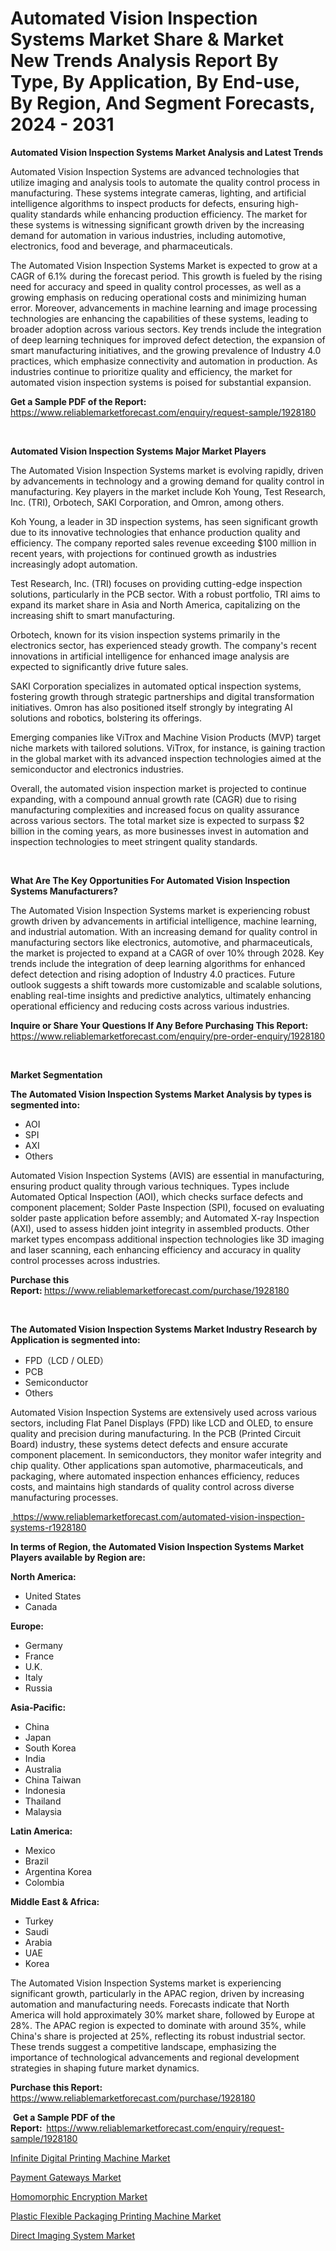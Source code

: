 <p><h1>Automated Vision Inspection Systems Market Share & Market New Trends Analysis Report By Type, By Application, By End-use, By Region, And Segment Forecasts, 2024 - 2031</h1></p><p><strong>Automated Vision Inspection Systems Market Analysis and Latest Trends</strong></p>
<p><p>Automated Vision Inspection Systems are advanced technologies that utilize imaging and analysis tools to automate the quality control process in manufacturing. These systems integrate cameras, lighting, and artificial intelligence algorithms to inspect products for defects, ensuring high-quality standards while enhancing production efficiency. The market for these systems is witnessing significant growth driven by the increasing demand for automation in various industries, including automotive, electronics, food and beverage, and pharmaceuticals.</p><p>The Automated Vision Inspection Systems Market is expected to grow at a CAGR of 6.1% during the forecast period. This growth is fueled by the rising need for accuracy and speed in quality control processes, as well as a growing emphasis on reducing operational costs and minimizing human error. Moreover, advancements in machine learning and image processing technologies are enhancing the capabilities of these systems, leading to broader adoption across various sectors. Key trends include the integration of deep learning techniques for improved defect detection, the expansion of smart manufacturing initiatives, and the growing prevalence of Industry 4.0 practices, which emphasize connectivity and automation in production. As industries continue to prioritize quality and efficiency, the market for automated vision inspection systems is poised for substantial expansion.</p></p>
<p><strong>Get a Sample PDF of the Report:&nbsp;</strong> <a href="https://www.reliablemarketforecast.com/enquiry/request-sample/1928180?utm_campaign=1159&utm_medium=2&utm_source=Github&utm_content=ia&utm_term=25102024&utm_id=automated-vision-inspection-systems">https://www.reliablemarketforecast.com/enquiry/request-sample/1928180</a></p>
<p>&nbsp;</p>
<p><strong>Automated Vision Inspection Systems Major Market Players</strong></p>
<p><p>The Automated Vision Inspection Systems market is evolving rapidly, driven by advancements in technology and a growing demand for quality control in manufacturing. Key players in the market include Koh Young, Test Research, Inc. (TRI), Orbotech, SAKI Corporation, and Omron, among others. </p><p>Koh Young, a leader in 3D inspection systems, has seen significant growth due to its innovative technologies that enhance production quality and efficiency. The company reported sales revenue exceeding $100 million in recent years, with projections for continued growth as industries increasingly adopt automation.</p><p>Test Research, Inc. (TRI) focuses on providing cutting-edge inspection solutions, particularly in the PCB sector. With a robust portfolio, TRI aims to expand its market share in Asia and North America, capitalizing on the increasing shift to smart manufacturing.</p><p>Orbotech, known for its vision inspection systems primarily in the electronics sector, has experienced steady growth. The company's recent innovations in artificial intelligence for enhanced image analysis are expected to significantly drive future sales.</p><p>SAKI Corporation specializes in automated optical inspection systems, fostering growth through strategic partnerships and digital transformation initiatives. Omron has also positioned itself strongly by integrating AI solutions and robotics, bolstering its offerings.</p><p>Emerging companies like ViTrox and Machine Vision Products (MVP) target niche markets with tailored solutions. ViTrox, for instance, is gaining traction in the global market with its advanced inspection technologies aimed at the semiconductor and electronics industries.</p><p>Overall, the automated vision inspection market is projected to continue expanding, with a compound annual growth rate (CAGR) due to rising manufacturing complexities and increased focus on quality assurance across various sectors. The total market size is expected to surpass $2 billion in the coming years, as more businesses invest in automation and inspection technologies to meet stringent quality standards.</p></p>
<p>&nbsp;</p>
<p><strong>What Are The Key Opportunities For Automated Vision Inspection Systems Manufacturers?</strong></p>
<p><p>The Automated Vision Inspection Systems market is experiencing robust growth driven by advancements in artificial intelligence, machine learning, and industrial automation. With an increasing demand for quality control in manufacturing sectors like electronics, automotive, and pharmaceuticals, the market is projected to expand at a CAGR of over 10% through 2028. Key trends include the integration of deep learning algorithms for enhanced defect detection and rising adoption of Industry 4.0 practices. Future outlook suggests a shift towards more customizable and scalable solutions, enabling real-time insights and predictive analytics, ultimately enhancing operational efficiency and reducing costs across various industries.</p></p>
<p><strong>Inquire or Share Your Questions If Any Before Purchasing This Report:</strong> <a href="https://www.reliablemarketforecast.com/enquiry/pre-order-enquiry/1928180?utm_campaign=1159&utm_medium=2&utm_source=Github&utm_content=ia&utm_term=25102024&utm_id=automated-vision-inspection-systems">https://www.reliablemarketforecast.com/enquiry/pre-order-enquiry/1928180</a></p>
<p>&nbsp;</p>
<p><strong>Market Segmentation</strong></p>
<p><strong>The Automated Vision Inspection Systems Market Analysis by types is segmented into:</strong></p>
<p><ul><li>AOI</li><li>SPI</li><li>AXI</li><li>Others</li></ul></p>
<p><p>Automated Vision Inspection Systems (AVIS) are essential in manufacturing, ensuring product quality through various techniques. Types include Automated Optical Inspection (AOI), which checks surface defects and component placement; Solder Paste Inspection (SPI), focused on evaluating solder paste application before assembly; and Automated X-ray Inspection (AXI), used to assess hidden joint integrity in assembled products. Other market types encompass additional inspection technologies like 3D imaging and laser scanning, each enhancing efficiency and accuracy in quality control processes across industries.</p></p>
<p><strong>Purchase this Report:&nbsp;</strong><a href="https://www.reliablemarketforecast.com/purchase/1928180?utm_campaign=1159&utm_medium=2&utm_source=Github&utm_content=ia&utm_term=25102024&utm_id=automated-vision-inspection-systems">https://www.reliablemarketforecast.com/purchase/1928180</a></p>
<p>&nbsp;</p>
<p><strong>The Automated Vision Inspection Systems Market Industry Research by Application is segmented into:</strong></p>
<p><ul><li>FPD（LCD / OLED）</li><li>PCB</li><li>Semiconductor</li><li>Others</li></ul></p>
<p><p>Automated Vision Inspection Systems are extensively used across various sectors, including Flat Panel Displays (FPD) like LCD and OLED, to ensure quality and precision during manufacturing. In the PCB (Printed Circuit Board) industry, these systems detect defects and ensure accurate component placement. In semiconductors, they monitor wafer integrity and chip quality. Other applications span automotive, pharmaceuticals, and packaging, where automated inspection enhances efficiency, reduces costs, and maintains high standards of quality control across diverse manufacturing processes.</p></p>
<p><a href="https://www.reliablemarketforecast.com/automated-vision-inspection-systems-r1928180?utm_campaign=1159&utm_medium=2&utm_source=Github&utm_content=ia&utm_term=25102024&utm_id=automated-vision-inspection-systems">&nbsp;https://www.reliablemarketforecast.com/automated-vision-inspection-systems-r1928180</a></p>
<p><strong>In terms of Region, the Automated Vision Inspection Systems Market Players available by Region are:</strong></p>
<p>
    <p> <strong> North America: </strong>
        <ul>
            <li>United States</li>
            <li>Canada</li>
        </ul>
        </p> 
    <p> <strong> Europe: </strong>
        <ul>
            <li>Germany</li>
            <li>France</li>
            <li>U.K.</li>
            <li>Italy</li>
            <li>Russia</li>
        </ul>
        </p> 
    <p> <strong> Asia-Pacific: </strong>
        <ul>
            <li>China</li>
            <li>Japan</li>
            <li>South Korea</li>
            <li>India</li>
            <li>Australia</li>
            <li>China Taiwan</li>
            <li>Indonesia</li>
            <li>Thailand</li>
            <li>Malaysia</li>
        </ul>
        </p> 
    <p> <strong> Latin America: </strong>
        <ul>
            <li>Mexico</li>
            <li>Brazil</li>
            <li>Argentina Korea</li>
            <li>Colombia</li>
        </ul>
        </p> 
    <p> <strong> Middle East & Africa: </strong>
        <ul>
            <li>Turkey</li>
            <li>Saudi</li>
            <li>Arabia</li>
            <li>UAE</li>
            <li>Korea</li>
        </ul>
    </p>
    </p>
<p><p>The Automated Vision Inspection Systems market is experiencing significant growth, particularly in the APAC region, driven by increasing automation and manufacturing needs. Forecasts indicate that North America will hold approximately 30% market share, followed by Europe at 28%. The APAC region is expected to dominate with around 35%, while China's share is projected at 25%, reflecting its robust industrial sector. These trends suggest a competitive landscape, emphasizing the importance of technological advancements and regional development strategies in shaping future market dynamics.</p></p>
<p><strong>Purchase this Report: </strong><a href="https://www.reliablemarketforecast.com/purchase/1928180?utm_campaign=1159&utm_medium=2&utm_source=Github&utm_content=ia&utm_term=25102024&utm_id=automated-vision-inspection-systems">https://www.reliablemarketforecast.com/purchase/1928180</a></p>
<p>&nbsp;<strong>Get a Sample PDF of the Report:&nbsp;&nbsp;</strong><a href="https://www.reliablemarketforecast.com/enquiry/request-sample/1928180?utm_campaign=1159&utm_medium=2&utm_source=Github&utm_content=ia&utm_term=25102024&utm_id=automated-vision-inspection-systems">https://www.reliablemarketforecast.com/enquiry/request-sample/1928180</a></p>
<p><strong></strong></p>
<p><p><a href="https://github.com/mickahmaland/Market-Research-Report-List-1/blob/main/infinite-digital-printing-machine-market.md?utm_campaign=1159&utm_medium=2&utm_source=Github&utm_content=ia&utm_term=25102024&utm_id=automated-vision-inspection-systems">Infinite Digital Printing Machine Market</a></p><p><a href="https://www.linkedin.com/pulse/payment-gateways-market-maturity-analysis-regional-disparities-2fnae?utm_campaign=1159&utm_medium=2&utm_source=Github&utm_content=ia&utm_term=25102024&utm_id=automated-vision-inspection-systems">Payment Gateways Market</a></p><p><a href="https://www.linkedin.com/pulse/digital-transformation-homomorphic-encryption-industry-market-h4cie?utm_campaign=1159&utm_medium=2&utm_source=Github&utm_content=ia&utm_term=25102024&utm_id=automated-vision-inspection-systems">Homomorphic Encryption Market</a></p><p><a href="https://github.com/chantekestenmo/Market-Research-Report-List-1/blob/main/plastic-flexible-packaging-printing-machine-market.md?utm_campaign=1159&utm_medium=2&utm_source=Github&utm_content=ia&utm_term=25102024&utm_id=automated-vision-inspection-systems">Plastic Flexible Packaging Printing Machine Market</a></p><p><a href="https://issuu.com/reportprime-2/docs/direct-imaging-system-market-size-2_851daac07ee300?utm_campaign=1159&utm_medium=2&utm_source=Github&utm_content=ia&utm_term=25102024&utm_id=automated-vision-inspection-systems">Direct Imaging System Market</a></p></p>